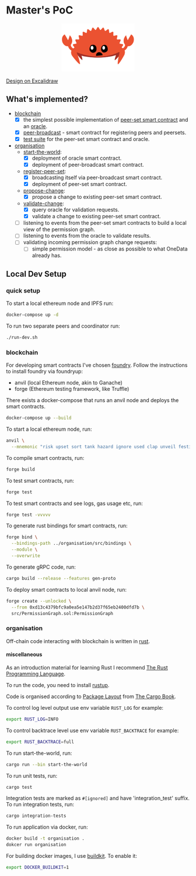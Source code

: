 # Master's PoC

<p align="center">
    <img width="200" src="./imgs/ferris.png" alt="Ferris">
</p>

[Design on Excalidraw](https://excalidraw.com/#token=9wvvufCJTAaAYfN1Qjf9I)

## What's implemented?

- [blockchain](./blockchain)
  - [x] the simplest possible implementation of [peer-set smart contract](./blockchain/src/peer-set)
    and an [oracle](./blockchain/src/oracle).
  - [x] [peer-broadcast](./blockchain/src/peer-broadcast) - smart contract for registering peers and peersets.
  - [x] [test suite](./blockchain/test/PeerSet.t.sol) for the peer-set smart contract and oracle.
- [organisation](./organisation)
    - [start-the-world](./organisation/src/bin/start-the-world):
        - [x] deployment of oracle smart contract.
        - [x] deployment of peer-broadcast smart contract.
    - [register-peer-set](./organisation/src/bin/register-peer-set):
        - [x] broadcasting itself via peer-broadcast smart contract.
        - [x] deployment of peer-set smart contract.
    - [propose-change](./organisation/src/bin/propose-change):
        - [x] propose a change to existing peer-set smart contract.
    - [validate-change](./organisation/src/bin/validate-change):
        - [x] query oracle for validation requests.
        - [x] validate a change to existing peer-set smart contract.
    - [ ] listening to events from the peer-set smart contracts to build a local view of the permission graph.
    - [ ] listening to events from the oracle to validate results.
    - [ ] validating incoming permission graph change requests:
        - [ ] simple permission model - as close as possible to what OneData already has.

## Local Dev Setup

### quick setup

To start a local ethereum node and IPFS run:
```bash
docker-compose up -d
```

To run two separate peers and coordinator run:
```bash
./run-dev.sh
```

### blockchain

For developing smart contracts I've chosen [foundry](https://github.com/foundry-rs/foundry).
Follow the instructions to install foundry via foundryup:

- anvil (local Ethereum node, akin to Ganache)
- forge (Ethereum testing framework, like Truffle)

There exists a docker-compose that runs an anvil node
and deploys the smart contracts.

```bash
docker-compose up --build
```

To start a local ethereum node, run:

```bash
anvil \
  --mnemonic "risk upset sort tank hazard ignore used clap unveil festival barrel wrap"
```

To compile smart contracts, run:

```bash
forge build
```

To test smart contracts, run:

```bash
forge test 
```

To test smart contracts and see logs, gas usage etc, run:

```bash
forge test -vvvvv
```

To generate rust bindings for smart contracts, run:

```bash
forge bind \
  --bindings-path ../organisation/src/bindings \
  --module \
  --overwrite
```

To generate gRPC code, run:

```bash
cargo build --release --features gen-proto
```

To deploy smart contracts to local anvil node, run:

```bash
forge create --unlocked \
  --from 0xd13c4379bfc9a0ea5e147b2d37f65eb2400dfd7b \
  src/PermissionGraph.sol:PermissionGraph
```

### organisation

Off-chain code interacting with blockchain is written in [rust](https://www.rust-lang.org/).

#### miscellaneous

As an introduction material for learning Rust I
recommend [The Rust Programming Language](https://doc.rust-lang.org/book/title-page.html).

To run the code, you need to install [rustup](https://rustup.rs/).

Code is organised according to [Package Layout](https://doc.rust-lang.org/cargo/guide/project-layout.html)
from [The Cargo Book](https://doc.rust-lang.org/cargo/index.html).

To control log level output use env variable `RUST_LOG` for example:

```bash
export RUST_LOG=INFO
```

To control backtrace level use env variable `RUST_BACKTRACE` for example:

```bash
export RUST_BACKTRACE=full
```

To run start-the-world, run:

```bash
cargo run --bin start-the-world
```

To run unit tests, run:

```bash
cargo test
```

Integration tests are marked as `#[ignored]` and have 'integration_test' suffix.
To run integration tests, run:

```bash
cargo integration-tests
```

To run application via docker, run:

```bash
docker build -t organisation .
dokcer run organisation
```

For building docker images, I use [buildkit](https://docs.docker.com/build/buildkit/).
To enable it:

```bash
export DOCKER_BUILDKIT=1
```
